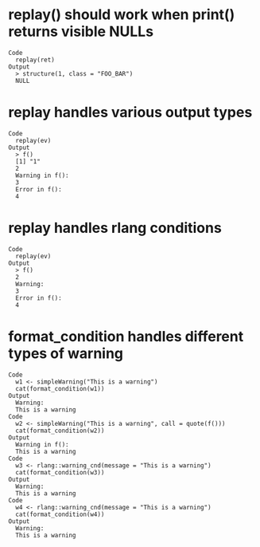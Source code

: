 # replay() should work when print() returns visible NULLs

    Code
      replay(ret)
    Output
      > structure(1, class = "FOO_BAR")
      NULL

# replay handles various output types

    Code
      replay(ev)
    Output
      > f()
      [1] "1"
      2
      Warning in f():
      3
      Error in f():
      4

# replay handles rlang conditions

    Code
      replay(ev)
    Output
      > f()
      2
      Warning:
      3
      Error in f():
      4

# format_condition handles different types of warning

    Code
      w1 <- simpleWarning("This is a warning")
      cat(format_condition(w1))
    Output
      Warning:
      This is a warning
    Code
      w2 <- simpleWarning("This is a warning", call = quote(f()))
      cat(format_condition(w2))
    Output
      Warning in f():
      This is a warning
    Code
      w3 <- rlang::warning_cnd(message = "This is a warning")
      cat(format_condition(w3))
    Output
      Warning:
      This is a warning
    Code
      w4 <- rlang::warning_cnd(message = "This is a warning")
      cat(format_condition(w4))
    Output
      Warning:
      This is a warning


